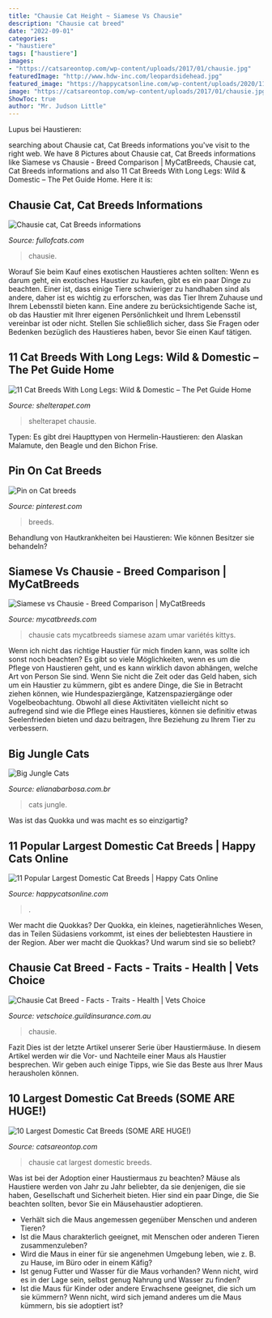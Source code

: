 ```yaml
---
title: "Chausie Cat Height ~ Siamese Vs Chausie"
description: "Chausie cat breed"
date: "2022-09-01"
categories:
- "haustiere"
tags: ["haustiere"]
images:
- "https://catsareontop.com/wp-content/uploads/2017/01/chausie.jpg"
featuredImage: "http://www.hdw-inc.com/leopardsidehead.jpg"
featured_image: "https://happycatsonline.com/wp-content/uploads/2020/11/Savannah-Cat-300x300.jpg"
image: "https://catsareontop.com/wp-content/uploads/2017/01/chausie.jpg"
ShowToc: true
author: "Mr. Judson Little"
---
```



Lupus bei Haustieren:

	

		
searching about Chausie cat, Cat Breeds informations you've visit to the right web. We have 8 Pictures about Chausie cat, Cat Breeds informations like Siamese vs Chausie - Breed Comparison | MyCatBreeds, Chausie cat, Cat Breeds informations and also 11 Cat Breeds With Long Legs: Wild &amp; Domestic – The Pet Guide Home. Here it is:
		
    
## Chausie Cat, Cat Breeds Informations

<img loading=lazy src="https://fullofcats.com/wp-content/uploads/2020/03/chausie-cat6-300x200.jpg" onerror="this.onerror=null;this.src='https://tse4.mm.bing.net/th?id=OIP.PLstvxTgq1onWyG58r78uwAAAA&amp;pid=15.1';" alt="Chausie cat, Cat Breeds informations">

_Source: fullofcats.com_

>chausie. 

	

Worauf Sie beim Kauf eines exotischen Haustieres achten sollten:
Wenn es darum geht, ein exotisches Haustier zu kaufen, gibt es ein paar Dinge zu beachten. Einer ist, dass einige Tiere schwieriger zu handhaben sind als andere, daher ist es wichtig zu erforschen, was das Tier Ihrem Zuhause und Ihrem Lebensstil bieten kann. Eine andere zu berücksichtigende Sache ist, ob das Haustier mit Ihrer eigenen Persönlichkeit und Ihrem Lebensstil vereinbar ist oder nicht. Stellen Sie schließlich sicher, dass Sie Fragen oder Bedenken bezüglich des Haustieres haben, bevor Sie einen Kauf tätigen.

    
## 11 Cat Breeds With Long Legs: Wild &amp; Domestic – The Pet Guide Home

<img loading=lazy src="https://shelterapet.com/wp-content/uploads/2020/10/Cornish-Rex-Cat-2-1122x748.jpg" onerror="this.onerror=null;this.src='https://tse4.mm.bing.net/th?id=OIP.4_m8KWpQqRtU-f0DhAs_qwHaE8&amp;pid=15.1';" alt="11 Cat Breeds With Long Legs: Wild &amp; Domestic – The Pet Guide Home">

_Source: shelterapet.com_

>shelterapet chausie. 

	

Typen: Es gibt drei Haupttypen von Hermelin-Haustieren: den Alaskan Malamute, den Beagle und den Bichon Frise.

    
## Pin On Cat Breeds

<img loading=lazy src="https://i.pinimg.com/originals/e1/64/38/e16438333e80ea5c8f6a086ef2abbbe7.jpg" onerror="this.onerror=null;this.src='https://tse1.mm.bing.net/th?id=OIP.ajoBM9zF7CgTyXnwAbEWZQHaFy&amp;pid=15.1';" alt="Pin on Cat breeds">

_Source: pinterest.com_

>breeds. 

	

Behandlung von Hautkrankheiten bei Haustieren: Wie können Besitzer sie behandeln?

    
## Siamese Vs Chausie - Breed Comparison | MyCatBreeds

<img loading=lazy src="https://cdn.fotofits.com/petzlover/gallery/img/l/chausie-kitten-856128.jpg" onerror="this.onerror=null;this.src='https://tse3.mm.bing.net/th?id=OIP.WQbfEZxbScPWw0hfcFtYegHaIJ&amp;pid=15.1';" alt="Siamese vs Chausie - Breed Comparison | MyCatBreeds">

_Source: mycatbreeds.com_

>chausie cats mycatbreeds siamese azam umar variétés kittys. 

	

Wenn ich nicht das richtige Haustier für mich finden kann, was sollte ich sonst noch beachten?
Es gibt so viele Möglichkeiten, wenn es um die Pflege von Haustieren geht, und es kann wirklich davon abhängen, welche Art von Person Sie sind. Wenn Sie nicht die Zeit oder das Geld haben, sich um ein Haustier zu kümmern, gibt es andere Dinge, die Sie in Betracht ziehen können, wie Hundespaziergänge, Katzenspaziergänge oder Vogelbeobachtung. Obwohl all diese Aktivitäten vielleicht nicht so aufregend sind wie die Pflege eines Haustieres, können sie definitiv etwas Seelenfrieden bieten und dazu beitragen, Ihre Beziehung zu Ihrem Tier zu verbessern.

    
## Big Jungle Cats

<img loading=lazy src="http://www.hdw-inc.com/leopardsidehead.jpg" onerror="this.onerror=null;this.src='https://tse4.mm.bing.net/th?id=OIP.b59SSUkT6Kx58og99fPJBQHaJu&amp;pid=15.1';" alt="Big Jungle Cats">

_Source: elianabarbosa.com.br_

>cats jungle. 

	

Was ist das Quokka und was macht es so einzigartig?

    
## 11 Popular Largest Domestic Cat Breeds | Happy Cats Online

<img loading=lazy src="https://happycatsonline.com/wp-content/uploads/2020/11/Savannah-Cat-300x300.jpg" onerror="this.onerror=null;this.src='https://tse2.mm.bing.net/th?id=OIP.l-gINGUyzVMxykq9JZhyNAAAAA&amp;pid=15.1';" alt="11 Popular Largest Domestic Cat Breeds | Happy Cats Online">

_Source: happycatsonline.com_

>. 

	

Wer macht die Quokkas?
Der Quokka, ein kleines, nagetierähnliches Wesen, das in Teilen Südasiens vorkommt, ist eines der beliebtesten Haustiere in der Region. Aber wer macht die Quokkas? Und warum sind sie so beliebt?

    
## Chausie Cat Breed - Facts - Traits - Health | Vets Choice

<img loading=lazy src="https://www.guildinsurance.com.au/images/librariesprovider3/breed-images/500x500/chausie-(1)-(1).jpg?sfvrsn=288c650b_2" onerror="this.onerror=null;this.src='https://tse3.mm.bing.net/th?id=OIP.F4eNuWNf27uBCwK1asvIwwHaHa&amp;pid=15.1';" alt="Chausie Cat Breed - Facts - Traits - Health | Vets Choice">

_Source: vetschoice.guildinsurance.com.au_

>chausie. 

	

Fazit
Dies ist der letzte Artikel unserer Serie über Haustiermäuse. In diesem Artikel werden wir die Vor- und Nachteile einer Maus als Haustier besprechen. Wir geben auch einige Tipps, wie Sie das Beste aus Ihrer Maus herausholen können.

    
## 10 Largest Domestic Cat Breeds (SOME ARE HUGE!)

<img loading=lazy src="https://catsareontop.com/wp-content/uploads/2017/01/chausie.jpg" onerror="this.onerror=null;this.src='https://tse4.mm.bing.net/th?id=OIP.z2dVfTubsb2itQH1ItmkpwHaE7&amp;pid=15.1';" alt="10 Largest Domestic Cat Breeds (SOME ARE HUGE!)">

_Source: catsareontop.com_

>chausie cat largest domestic breeds. 

	

Was ist bei der Adoption einer Haustiermaus zu beachten?
Mäuse als Haustiere werden von Jahr zu Jahr beliebter, da sie denjenigen, die sie haben, Gesellschaft und Sicherheit bieten. Hier sind ein paar Dinge, die Sie beachten sollten, bevor Sie ein Mäusehaustier adoptieren.
- Verhält sich die Maus angemessen gegenüber Menschen und anderen Tieren?
- Ist die Maus charakterlich geeignet, mit Menschen oder anderen Tieren zusammenzuleben?
- Wird die Maus in einer für sie angenehmen Umgebung leben, wie z. B. zu Hause, im Büro oder in einem Käfig?
- Ist genug Futter und Wasser für die Maus vorhanden? Wenn nicht, wird es in der Lage sein, selbst genug Nahrung und Wasser zu finden?
- Ist die Maus für Kinder oder andere Erwachsene geeignet, die sich um sie kümmern? Wenn nicht, wird sich jemand anderes um die Maus kümmern, bis sie adoptiert ist?

